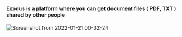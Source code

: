 #### Exodus is a platform where you can get document files ( PDF, TXT ) shared by other people
![Screenshot from 2022-01-21 00-32-24](https://user-images.githubusercontent.com/54102389/150438840-c277fc6b-33b3-434e-acc7-cf9fa8ea167c.png)
